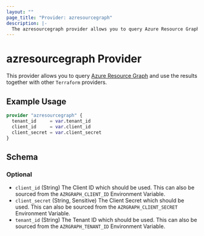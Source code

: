 ```yaml
---
layout: ""
page_title: "Provider: azresourcegraph"
description: |-
  The azresourcegraph provider allows you to query Azure Resource Graph.
---
```


# azresourcegraph Provider

This provider allows you to query [Azure Resource Graph](https://docs.microsoft.com/en-us/azure/governance/resource-graph/overview)
and use the results together with other `Terraform` providers.

## Example Usage

```terraform
provider "azresourcegraph" {
  tenant_id     = var.tenant_id
  client_id     = var.client_id
  client_secret = var.client_secret
}
```

<!-- schema generated by tfplugindocs -->
## Schema

### Optional

- `client_id` (String) The Client ID which should be used. This can also be sourced from the `AZRGRAPH_CLIENT_ID` Environment Variable.
- `client_secret` (String, Sensitive) The Client Secret which should be used. This can also be sourced from the `AZRGRAPH_CLIENT_SECRET` Environment Variable.
- `tenant_id` (String) The Tenant ID which should be used. This can also be sourced from the `AZRGRAPH_TENANT_ID` Environment Variable.
